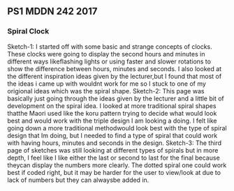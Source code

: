 ## PS1 MDDN 242 2017

### Spiral Clock
Sketch-1: I started off with some basic and strange concepts of clocks. These clocks were going to display the second hours and minutes in different ways likeflashing lights or using faster and slower rotations to show the difference between hours, minutes and seconds. I also looked at the different inspiration ideas given by the lecturer,but I found that most of the ideas i came up with wouldnt work for me so I stuck to one of my origional ideas which was the spiral shape.
Sketch-2: This page was basically just going through the ideas given by the lecturer and a little bit of development on the spiral idea. I looked at more traditional spiral shapes thatthe Maori used like the koru pattern trying to decide what would look best and would work with the triple design I am looking a doing. I felt like going down a more traditional methodwould look best with the type of spiral design that Im doing, but I needed to find a type of spiral that could work with having hours, minutes and seconds in the design.
Sketch-3: The third page of sketches was still looking at different types of spirals but in more depth, I feel like I like either the last or second to last for the final because theycan display the numbers more clearly. The dotted spiral one could work best if coded right, but it may be harder for the user to view/look at due to lack of numbers but they can alwaysbe added in.